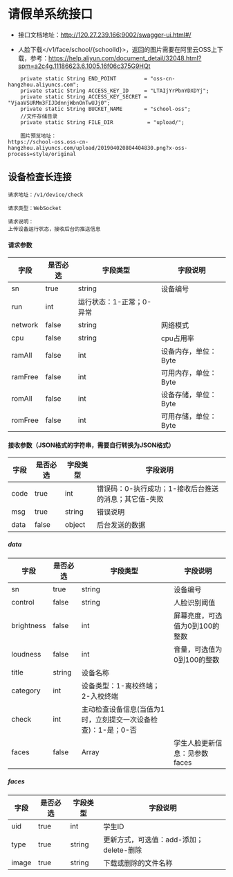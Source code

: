 
# 请假单系统接口

* 接口文档地址：http://120.27.239.166:9002/swagger-ui.html#/

* 人脸下载</v1/face/school/{schoolId}>，返回的图片需要在阿里云OSS上下载，参考：https://help.aliyun.com/document_detail/32048.html?spm=a2c4g.11186623.6.1005.16f06c375G9HQt

```
    private static String END_POINT         = "oss-cn-hangzhou.aliyuncs.com";
    private static String ACCESS_KEY_ID     = "LTAIjYrPbnYDXDYj";
    private static String ACCESS_KEY_SECRET = "VjaaVSURMm3FIJDdnnjWbnOnTwUJj0";
    private static String BUCKET_NAME       = "school-oss";
    //文件存储目录
    private static String FILE_DIR           = "upload/";
    
    图片预览地址：
https://school-oss.oss-cn-hangzhou.aliyuncs.com/upload/201904020804404830.png?x-oss-process=style/original

```

## 设备检查长连接

```
请求地址：/v1/device/check

请求类型：WebSocket

请求说明：
上传设备运行状态，接收后台的推送信息

```

#### 请求参数

字段   |   是否必选    |   字段类型   |字段说明
------  |  -----------|-------------|-----------
sn | true | string | 设备编号
run | int | 运行状态：1-正常；0-异常
network | false | string | 网络模式
cpu | false | string | cpu占用率
ramAll | false | int | 设备内存，单位：Byte
ramFree | false | int | 可用内存，单位：Byte
romAll | false | int | 设备存储，单位：Byte
romFree | false | int | 可用存储，单位：Byte

#### 接收参数（JSON格式的字符串，需要自行转换为JSON格式）

字段   |   是否必选    |   字段类型   |字段说明
------  |  -----------|-------------|-----------
code | true | int | 错误码：0-执行成功；1-接收后台推送的消息；其它值-失败
msg | true | string | 错误说明
data | false | object | 后台发送的数据


##### data

字段   |   是否必选    |   字段类型   |字段说明
------  |  -----------|-------------|-----------
sn | true | string | 设备编号
control | false | string | 人脸识别阈值
brightness | false | int | 屏幕亮度，可选值为0到100的整数
loudness | false | int | 音量，可选值为0到100的整数
title | string | 设备名称
category | int | 设备类型：1-离校终端；2-入校终端
check | int | 主动检查设备信息(当值为1时，立刻提交一次设备检查)：1-是；0-否
faces | false | Array | 学生人脸更新信息：见参数faces


##### faces

字段   |   是否必选    |   字段类型   |字段说明
------  |  -----------|-------------|-----------
uid | true | int | 学生ID
type | true | string | 更新方式，可选值：add-添加；delete-删除
image | true | string | 下载或删除的文件名称

